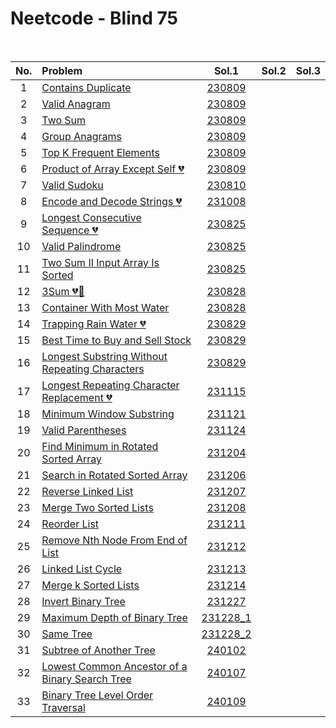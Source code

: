 # Neetcode - Blind 75

<br>

|No.|Problem|Sol.1|Sol.2|Sol.3|
|:-:|:------|:---:|:---:|:---:|
| 1|[Contains Duplicate](images/230809_01.png)|[230809](230809_01.py)|||
| 2|[Valid Anagram](images/valid-anagram.png)|[230809](230809_02.py)|||
| 3|[Two Sum](images/230809_03.png)|[230809](230809_03.py)|||
| 4|[Group Anagrams](images/230809_04.png)|[230809](230809_04.py)|||
| 5|[Top K Frequent Elements](images/230809_05.png)|[230809](230809_05.py)|||
| 6|[Product of Array Except Self :broken_heart:](images/230809_06.png)|[230809](230809_06.py)|||
| 7|[Valid Sudoku](images/230810_01.png)|[230810](230810_01.py)|||
| 8|[Encode and Decode Strings :broken_heart:](images/231008_01.png)|[231008](231008_01.py)|||
| 9|[Longest Consecutive Sequence :broken_heart:](images/230825_01.png)|[230825](230825_01.py)|||
|10|[Valid Palindrome](images/230825_02.png)|[230825](230825_02.py)|||
|11|[Two Sum II Input Array Is Sorted](images/230825_03.png)|[230825](230825_03.py)|||
|12|[3Sum :broken_heart::hammer:](images/230828_01.png)|[230828](230828_01.py)|||
|13|[Container With Most Water](images/230828_02.png)|[230828](230828_02.py)|||
|14|[Trapping Rain Water :broken_heart:](images/trapping-rain-water/description.png)|[230829](230829_01.py)|||
|15|[Best Time to Buy and Sell Stock](images/230829_01.png)|[230829](230829_02.py)|||
|16|[Longest Substring Without Repeating Characters](images/230829_02.png)|[230829](230829_03.py)|||
|17|[Longest Repeating Character Replacement :broken_heart:](images/231115.png)|[231115](231115.py)|||
|18|[Minimum Window Substring](images/231121.png)|[231121](231121.py)|||
|19|[Valid Parentheses](images/231124.png)|[231124](231124.py)|||
|20|[Find Minimum in Rotated Sorted Array](images/231204.png)|[231204](231204.py)|||
|21|[Search in Rotated Sorted Array](images/231206.png)|[231206](231206.py)|||
|22|[Reverse Linked List](images/231207.png)|[231207](231207.py)|||
|23|[Merge Two Sorted Lists](images/231208.png)|[231208](231208.py)|||
|24|[Reorder List](images/231211.png)|[231211](231211.py)|||
|25|[Remove Nth Node From End of List](images/231212.png)|[231212](231212.py)|||
|26|[Linked List Cycle](images/231213.png)|[231213](231213.py)|||
|27|[Merge k Sorted Lists](images/231214.png)|[231214](231214.py)|||
|28|[Invert Binary Tree](images/231227.png)|[231227](231227.py)|||
|29|[Maximum Depth of Binary Tree](images/231228_1.png)|[231228_1](231228_1.py)|||
|30|[Same Tree](images/231228_2.png)|[231228_2](231228_2.py)|||
|31|[Subtree of Another Tree](images/240102.png)|[240102](240102.py)|||
|32|[Lowest Common Ancestor of a Binary Search Tree](images/240107.png)|[240107](240107.py)|||
|33|[Binary Tree Level Order Traversal](images/240109.png)|[240109](240109.py)|||
